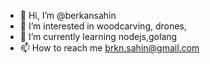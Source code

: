 - 👋 Hi, I’m @berkansahin
- 👀 I’m interested in woodcarving, drones, 
- 🌱 I’m currently learning nodejs,golang
- 📫 How to reach me brkn.sahin@gmail.com
